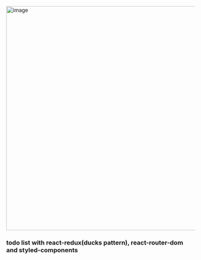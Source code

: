<img src="https://user-images.githubusercontent.com/78805018/186591051-927f27be-c273-42b6-b270-186c40767a09.png" alt="image" style="width:600px"/>

### todo list with react-redux(ducks pattern), react-router-dom and styled-components
